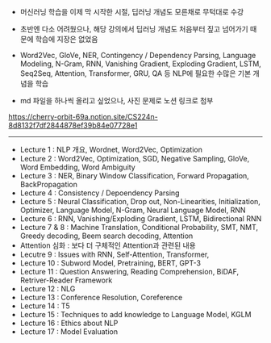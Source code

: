 - 머신러닝 학습을 이제 막 시작한 시절, 딥러닝 개념도 모른채로 무턱대로 수강
- 초반엔 다소 어려웠으나, 해당 강의에서 딥러닝 개념도 처음부터 짚고 넘어가기 때문에 학습에 지장은 없었음

- Word2Vec, GloVe, NER, Contingency / Dependency Parsing, Language Modeling, N-Gram, RNN, Vanishing Gradient, Exploding Gradient, LSTM, Seq2Seq, Attention, Transformer, GRU, QA 등 NLP에 필요한 수많은 기본 개념을 학습 

- md 파일을 하나씩 올리고 싶었으나, 사진 문제로 노션 링크로 첨부

https://cherry-orbit-69a.notion.site/CS224n-8d8132f7df2844878ef39b84e07728e1

----
- Lecture 1 : NLP 개요, Wordnet, Word2Vec, Optimization
- Lecture 2 : Word2Vec, Optimization, SGD, Negative Sampling, GloVe, Word Embedding, Word Ambiguity
- Lecture 3 : NER, Binary Window Classification, Forward Propagation, BackPropagation
- Lecture 4 : Consistency / Depoendency Parsing
- Lecture 5 : Neural Classification, Drop out, Non-Linearities, Initialization, Optimizer, Language Model, N-Gram, Neural Language Model, RNN 
- Lecture 6 : RNN, Vanishing/Exploding Gradient, LSTM, Bidirectional RNN
- Lecture 7 & 8 : Machine Translation, Conditional Probability, SMT, NMT, Greedy decoding, Beem search decoding, Attention
- Attention 심화 : 보다 더 구체적인 Attention과 관련된 내용
- Lecutre 9 : Issues with RNN, Self-Attention, Transformer, 
- Lecture 10 : Subword Model, Pretraining, BERT, GPT-3
- Lecture 11 : Question Answering, Reading Comprehension, BiDAF, Retriver-Reader Framework
- Lecture 12 : NLG
- Lecture 13 : Conference Resolution, Coreference
- Lecture 14 : T5
- Lecture 15 : Techniques to add knowledge to Language Model, KGLM
- Lecture 16 : Ethics about NLP
- Lecture 17 : Model Evaluation
